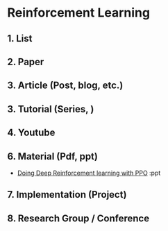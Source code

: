 # Reinforcement Learning

## 1. List



## 2. Paper



## 3. Article (Post, blog, etc.)



## 3. Tutorial (Series, )



## 4. Youtube



## 6. Material (Pdf, ppt)

- [Doing Deep Reinforcement learning with PPO](https://www.slideshare.net/ssuser517c25/doing-deep-reinforcement-learning-with-ppo-82483715) :ppt

## 7. Implementation (Project)


## 8. Research Group / Conference 